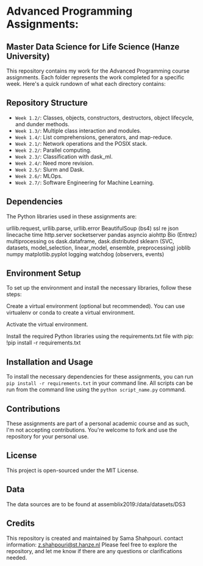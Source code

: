 # Advanced Programming Assignments:
## Master Data Science for Life Science (Hanze University)

This repository contains my work for the Advanced Programming course assignments. Each folder represents the work completed for a specific week. Here's a quick rundown of what each directory contains:

## Repository Structure
- `Week 1.2/`: Classes, objects, constructors, destructors, object lifecycle, and dunder methods.
- `Week 1.3/`:  Multiple class interaction and modules.
- `Week 1.4/`: List comprehensions, generators, and map-reduce.
- `Week 2.1/`: Network operations and the POSIX stack.
- `Week 2.2/`: Parallel computing.
- `Week 2.3/`: Classification with dask_ml.
- `Week 2.4/`: Need more revision.
- `Week 2.5/`: Slurm and Dask.
- `Week 2.6/`: MLOps.
- `Week 2.7/`: Software Engineering for Machine Learning.


## Dependencies
The Python libraries used in these assignments are:

urllib.request, urllib.parse, urllib.error
BeautifulSoup (bs4)
ssl
re
json
linecache
time
http.server
socketserver
pandas
asyncio
aiohttp
Bio (Entrez)
multiprocessing
os
dask.dataframe, dask.distributed
sklearn (SVC, datasets, model_selection, linear_model, ensemble, preprocessing)
joblib
numpy
matplotlib.pyplot
logging
watchdog (observers, events)

## Environment Setup
To set up the environment and install the necessary libraries, follow these steps:

Create a virtual environment (optional but recommended). You can use virtualenv or conda to create a virtual environment.

Activate the virtual environment.

Install the required Python libraries using the requirements.txt file with pip:
!pip install -r requirements.txt


## Installation and Usage
To install the necessary dependencies for these assignments, you can run `pip install -r requirements.txt` in your command line. All scripts can be run from the command line using the `python script_name.py` command.


## Contributions
These assignments are part of a personal academic course and as such, I'm not accepting contributions.
You're welcome to fork and use the repository for your personal use.


## License

This project is open-sourced under the MIT License.

## Data
The data sources are to be found at assemblix2019:/data/datasets/DS3

## Credits
This repository is created and maintained by Sama Shahpouri.
contact information: z.shahpouri@st.hanze.nl
Please feel free to explore the repository, and let me know if there are any questions or clarifications needed.

